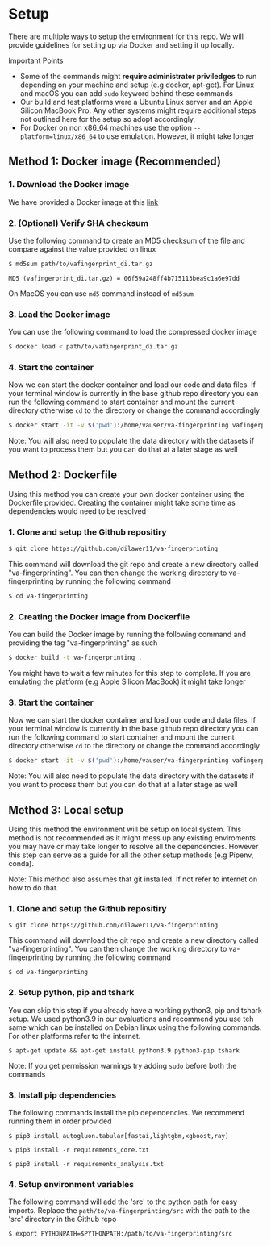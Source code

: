 # Setup

There are multiple ways to setup the environment for this repo. We will provide guidelines for setting up via Docker and setting it up locally.

Important Points
- Some of the commands might **require administrator priviledges** to run depending on your machine and setup (e.g docker, apt-get). For Linux and macOS you can add `sudo` keyword behind these commands
- Our build and test platforms were a Ubuntu Linux server and an Apple Silicon MacBook Pro. Any other systems might require additional steps not outlined here for the setup so adopt accordingly. 
- For Docker on non x86_64 machines use the option `--platform=linux/x86_64` to use emulation. However, it might take longer

## Method 1: Docker image (Recommended)

### 1. Download the Docker image


We have provided a Docker image at this [link](https://privacy-datahub.csc.ncsu.edu/vafingerprinting/vafingerprint_di.tar.gz)

### 2. (Optional) Verify SHA checksum

Use the following command to create an MD5 checksum of the file and compare against the value provided on linux

```sh
$ md5sum path/to/vafingerprint_di.tar.gz
```
`MD5 (vafingerprint_di.tar.gz) = 06f59a248ff4b715113bea9c1a6e97dd`

On MacOS you can use `md5` command instead of `md5sum`

### 3. Load the Docker image

You can use the following command to load the compressed docker image

```sh
$ docker load < path/to/vafingerprint_di.tar.gz
```

### 4. Start the container

Now we can start the docker container and load our code and data files. If your terminal window is currently in the base github repo directory you can run the following command to start container and mount the current directory otherwise `cd` to the directory or change the command accordingly

```sh
$ docker start -it -v $('pwd'):/home/vauser/va-fingerprinting vafingerprint
```

Note: You will also need to populate the data directory with the datasets if you want to process them but you can do that at a later stage as well


## Method 2: Dockerfile 

Using this method you can create your own docker container using the Dockerfile provided. Creating the container might take some time as dependencies would need to be resolved

### 1. Clone and setup the Github repositiry

```sh
$ git clone https://github.com/dilawer11/va-fingerprinting
```

This command will download the git repo and create a new directory called "va-fingerprinting". You can then change the working directory to va-fingerprinting by running the following command

```sh
$ cd va-fingerprinting
```

### 2. Creating the Docker image from Dockerfile

You can build the Docker image by running the following command and providing the tag "va-fingerprinting" as such

```sh
$ docker build -t va-fingerprinting .
```

You might have to wait a few minutes for this step to complete. If you are emulating the platform (e.g Apple Silicon MacBook) it might take longer

### 3. Start the container

Now we can start the docker container and load our code and data files. If your terminal window is currently in the base github repo directory you can run the following command to start container and mount the current directory otherwise `cd` to the directory or change the command accordingly

```sh
$ docker start -it -v $('pwd'):/home/vauser/va-fingerprinting vafingerprint
```

Note: You will also need to populate the data directory with the datasets if you want to process them but you can do that at a later stage as well

## Method 3: Local setup

Using this method the environment will be setup on local system. This method is not recommended as it might mess up any existing enviroments you may have or may take longer to resolve all the dependencies. However this step can serve as a guide for all the other setup methods (e.g Pipenv, conda).

Note: This method also assumes that git installed. If not refer to internet on how to do that.

### 1. Clone and setup the Github repositiry

```console
$ git clone https://github.com/dilawer11/va-fingerprinting
```

This command will download the git repo and create a new directory called "va-fingerprinting". You can then change the working directory to va-fingerprinting by running the following command

```console
$ cd va-fingerprinting
```

### 2. Setup python, pip and tshark

You can skip this step if you already have a working python3, pip and tshark setup. We used python3.9 in our evaluations and recommend you use teh same which can be installed on Debian linux using the following commands. For other platforms refer to the internet.

```console
$ apt-get update && apt-get install python3.9 python3-pip tshark
```

Note: If you get permission warnings try adding `sudo` before both the commands

### 3. Install pip dependencies

The following commands install the pip dependencies. We recommend running them in order provided

```console
$ pip3 install autogluon.tabular[fastai,lightgbm,xgboost,ray]

$ pip3 install -r requirements_core.txt

$ pip3 install -r requirements_analysis.txt
```

### 4. Setup environment variables

The following command will add the 'src' to the python path for easy imports. Replace the `path/to/va-fingerprinting/src` with the path to the 'src' directory in the Github repo

```console
$ export PYTHONPATH=$PYTHONPATH:/path/to/va-fingerprinting/src
```